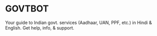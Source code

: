 # GOVTBOT
Your guide to Indian govt. services (Aadhaar, UAN, PPF, etc.) in Hindi &amp; English. Get help, info, &amp; support.
